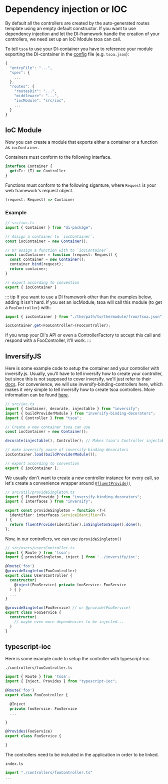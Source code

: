 # Dependency injection or IOC

By default all the controllers are created by the auto-generated routes template using an empty default constructor.
If you want to use dependency injection and let the DI-framework handle the creation of your controllers, we need set up an IoC Module tsoa can call.

To tell `tsoa` to use your DI-container you have to reference your module exporting the DI-container in the [config](https://github.com/lukeautry/tsoa/blob/master/src/config.ts) file (e.g. `tsoa.json`):

```js
{
  "entryFile": "...",
  "spec": {
    ...
  },
  "routes": {
    "routesDir": "...",
    "middleware": "...",
    "iocModule": "src/ioc",
    ...
  }
}
```

## IoC Module

Now you can create a module that exports either a container or a function as `iocContainer`.

Containers must conform to the following interface.
```ts
interface Container {
  get<T>: (T) => Controller
}
```

Functions must conform to the following siganture, where `Request` is your web framework's request object.
```ts
(request: Request) => Container
```

### Example
```ts
// src/ioc.ts
import { Container } from "di-package";

// Assign a container to `iocContainer`.
const iocContainer = new Container();

// Or assign a function with to `iocContainer`.
const iocContainer = function (request: Request) {
  const container = new Container();
  container.bind(request);
  return container;
}

// export according to convention
export { iocContainer }
```

::: tip
If you want to use a DI framework other than the examples below, adding it isn't hard.
If you set an iocModule, tsoa will call this module (to get a `FooController`) with:

```ts
import { iocContainer } from "./the/path/to/the/module/from/tsoa.json";

iocContainer.get<FooController>(FooController);
```

If you wrap your DI's API or even a ControllerFactory to accept this call and respond with a FooController, it'll work.
:::

## InversifyJS

Here is some example code to setup the container and your controller with inversify.js.
Usually, you'll have to tell inversify how to create your controller, but since this is not supposed to cover inversify,
we'll just refer to their [docs](http://inversify.io/).
For convenience, we will use inversify-binding-controllers here, which makes it very simple to tell inversify how to create tsoa controllers.
More information can be found [here](https://github.com/inversify/inversify-binding-decorators).

```ts
// src/ioc.ts
import { Container, decorate, injectable } from "inversify";
import { buildProviderModule } from "inversify-binding-decorators";
import { Controller } from "tsoa";

// Create a new container tsoa can use
const iocContainer = new Container();

decorate(injectable(), Controller); // Makes tsoa's Controller injectable

// make inversify aware of inversify-binding-decorators
iocContainer.load(buildProviderModule());

// export according to convention
export { iocContainer };
```

We usually don't want to create a new controller instance for every call, so let's create a convenience wrapper around [`@fluentProvide()`](https://github.com/inversify/inversify-binding-decorators#fluent-binding-decorator)

```ts
// src/util/provideSingleton.ts
import { fluentProvide } from "inversify-binding-decorators";
import { interfaces } from "inversify";

export const provideSingleton = function <T>(
  identifier: interfaces.ServiceIdentifier<T>
) {
  return fluentProvide(identifier).inSingletonScope().done();
};
```

Now, in our controllers, we can use `@provideSingleton()`

```ts
// src/users/usersController.ts
import { Route } from 'tsoa';
import { provideSingleton, inject } from '../inversify/ioc';

@Route('foo')
@provideSingleton(FooController)
export class UsersController {
  constructor(
    @inject(FooService) private fooService: FooService
  ) { }
  ...
}

@provideSingleton(FooService) // or @provide(FooService)
export class FooService {
  constructor(
    // maybe even more dependencies to be injected...
  )
}
```

## typescript-ioc

Here is some example code to setup the controller with typescript-ioc.

`./controllers/fooController.ts`

```ts
import { Route } from 'tsoa';
import { Inject, Provides } from "typescript-ioc";

@Route('foo')
export class FooController {

  @Inject
  private fooService: FooService
  ...

}

@Provides(FooService)
export class FooService {

}
```

The controllers need to be included in the application in order to be linked.

`index.ts`

```ts
import "./controllers/fooController.ts"
...

```

